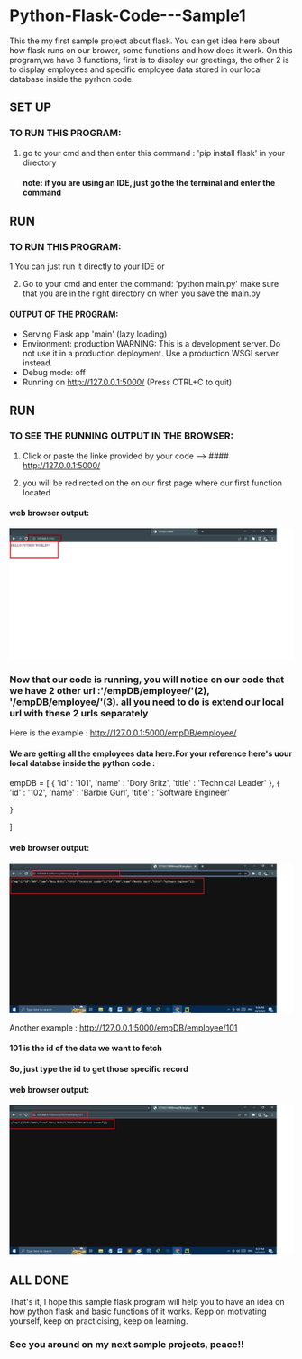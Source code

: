 # Python-Flask-Code---Sample1
This the my first sample project about flask. You can get idea here about how flask runs on our brower, some functions and how does it work. 
On this program,we have 3 functions, first is to display our greetings, the other 2 is to display employees and specific employee data stored in our local database inside the pyrhon code.

## SET UP
### TO RUN THIS PROGRAM:

1. go to your cmd and then enter this command : 'pip install flask' in your directory
   #### note: if you are using an IDE, just go the the terminal and enter the command


## RUN

### TO RUN THIS PROGRAM:

1 You can just run it directly to your IDE or

2. Go to your cmd and enter the command: 'python main.py' make sure that you are in the right directory on when you save the main.py

#### OUTPUT OF THE PROGRAM:
* Serving Flask app 'main' (lazy loading)
 * Environment: production
   WARNING: This is a development server. Do not use it in a production deployment.
   Use a production WSGI server instead.
 * Debug mode: off
 * Running on http://127.0.0.1:5000/ (Press CTRL+C to quit)

## RUN

### TO SEE THE RUNNING OUTPUT IN THE BROWSER:

1. Click or paste the linke provided by your code --> #### http://127.0.0.1:5000/ 
 
2. you will be redirected on the on our first page where our first function located

#### web browser output:
![](https://github.com/RupertCaingal/Python-Flask-Code---Sample1/blob/main/pf1.png)

### Now that our code is running, you will notice on our code that we have 2 other  url :'/empDB/employee/'(2), '/empDB/employee/<empId>'(3). all you need to do is extend our local url with these 2 urls separately

Here is the example : http://127.0.0.1:5000/empDB/employee/
#### We are getting all the employees data here.For your reference here's uour local databse inside the python code : 

empDB = [
    {
        'id' : '101',
        'name' : 'Dory Britz',
        'title' : 'Technical Leader'
    },
    {
        'id' : '102',
        'name' : 'Barbie Gurl',
        'title' : 'Software Engineer'


    }
]




#### web browser output:
![](https://github.com/RupertCaingal/Python-Flask-Code---Sample1/blob/main/pf2.png)




Another example  : http://127.0.0.1:5000/empDB/employee/101
#### 101 is the id of the data we want to fetch
#### So, just type the id to get those specific record 


#### web browser output:
![](https://github.com/RupertCaingal/Python-Flask-Code---Sample1/blob/main/pf3.png)








## ALL DONE

That's it, I hope this sample flask program will help you to have an idea on how python flask and basic functions of it works.
Kepp on motivating yourself, keep on practicising, keep on learning. 

### See you around on my next sample projects, peace!!

